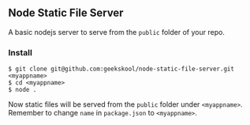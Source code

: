 ## Node Static File Server

A basic nodejs server to serve from the `public` folder of your repo.

### Install

    $ git clone git@github.com:geekskool/node-static-file-server.git <myappname>
    $ cd <myappname>
    $ node .

Now static files will be served from the `public` folder under `<myappname>`.
Remember to change `name` in `package.json` to `<myappname>`.